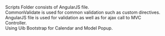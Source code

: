 Scripts Folder consists of AngularJS file.  
CommonValidate is used for common validation such as custom directives.  
AngularJS file is used for validation as well as for ajax call to MVC Controller.  
Using Uib Bootstrap for Calendar and Model Popup.
